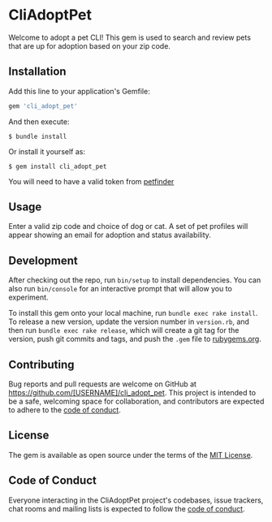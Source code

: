 # CliAdoptPet

Welcome to adopt a pet CLI! This gem is used to search and review pets that are up for adoption based on your zip code. 


## Installation

Add this line to your application's Gemfile:

```ruby
gem 'cli_adopt_pet'
```

And then execute:

    $ bundle install

Or install it yourself as:

    $ gem install cli_adopt_pet

You will need to have a valid token from [petfinder](https://www.petfinder.com/developers/v2/docs/)

## Usage

Enter a valid zip code and choice of dog or cat. A set of pet profiles will appear showing an email for adoption and status availability.

## Development

After checking out the repo, run `bin/setup` to install dependencies. You can also run `bin/console` for an interactive prompt that will allow you to experiment.

To install this gem onto your local machine, run `bundle exec rake install`. To release a new version, update the version number in `version.rb`, and then run `bundle exec rake release`, which will create a git tag for the version, push git commits and tags, and push the `.gem` file to [rubygems.org](https://rubygems.org).

## Contributing

Bug reports and pull requests are welcome on GitHub at https://github.com/[USERNAME]/cli_adopt_pet. This project is intended to be a safe, welcoming space for collaboration, and contributors are expected to adhere to the [code of conduct](https://github.com/[USERNAME]/cli_adopt_pet/blob/master/CODE_OF_CONDUCT.md).


## License

The gem is available as open source under the terms of the [MIT License](https://opensource.org/licenses/MIT).

## Code of Conduct

Everyone interacting in the CliAdoptPet project's codebases, issue trackers, chat rooms and mailing lists is expected to follow the [code of conduct](https://github.com/[USERNAME]/cli_adopt_pet/blob/master/CODE_OF_CONDUCT.md).
